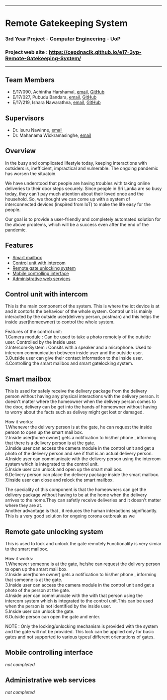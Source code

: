 ___
# Remote Gatekeeping System
### 3rd Year Project - Computer Engineering - UoP
### Project web site : https://cepdnaclk.github.io/e17-3yp-Remote-Gatekeeping-System/
___
## Team Members
- E/17/090, Achintha Harshamal, [email](mailto:achinthafharshamal@gmail.com), [GitHub](https://github.com/AchinthaHarshamal)
- E/17/027, Pubudu Bandara, [email](mailto:pubuducb@gmail.com), [GitHub](https://github.com/pubuducb)
- E/17/219, Ishara Nawarathna, [email](mailto:yc.ishara@gmail.com), [GitHub](https://github.com/IsharaNawarathna)
## Supervisors
- Dr. Isuru Nawinne, [email](mailto:isurunawinne@eng.pdn.ac.lk)
- Dr. Mahanama Wickramasinghe, [email](mailto:mahanamaw@eng.pdn.ac.lk)
## Overview
In the busy and complicated lifestyle today, keeping interactions with outsiders is, inefficient, impractical and vulnerable.
The ongoing pandemic has worsen the situatoin. 

We have understood that people are having troubles with taking online deliveries to their door steps securely.
Since people in Sri Lanka are so busy today, they can’t pay much attention about their loved once and the household.
So, we thought we can come up with a system of interconnected devices (inspired from IoT) to make the life easy for the people.

Our goal is to provide a user-friendly and completely automated solution for the above problems, which will be a success even after the end of the pandemic.
## Features
- [Smart mailbox](#smart-mailbox)
- [Control unit with intercom](#control-unit-with-intercom)
- [Remote gate unlocking system](#remote-gate-unlocking-system)
- [Mobile controlling interface](#mobile-controlling-interface)
- [Administrative web services](#administrative-web-services)


## Control unit with intercom
This is the main component of the system. This is where the iot device is at and it contorls the behaviour of the whole system. Control unit is mainly interacted by the outside user(delivery person, postman) and this helps the inside user(homeowner) to control the whole system.  
  
Features of the control unit:    
1.Camera module : Can be used to take a photo remotely of the outside user. Controlled by the inside user.  
2.Intercom-System : Consits with a speaker and a microphone. Used to intercom communication between inside user and the outside user.  
3.Outside user can give their contact information to the inside user.  
4.Controlling the smart mailbox and smart gatelocking system.  

## Smart mailbox
This is used for safely receive the delivery package from the delivery person without having any physical interactions with the delivery person. It doesn't matter where the homeowner when the delivery person comes to the door, delivery can be get into the hands of homeowner without having to worry about the facts such as delivey might get lost or damaged.  
  
  How it works:  
  1.Whenever the delivery person is at the gate, he can request the inside person to open up the smart mail box.    
  2.Inside user(home owner) gets a notification to his/her phone , informing that there is a delivery person is at the gate.  
  3.Inside user can access the camera module in the control unit and get a photo of the delivery person and see if that is an actual delivery person.  
  4.Inside user can commiunicate with the delivery person using the intercom system which is integrated to the control unit.  
  5.Inside user can unlock and open up the smart mail box.  
  6.Delivery person can place the delivery package inside the smart mailbox.  
  7.Inside user can close and relock the smart mailbox.    
  
The speciality of this component is that the homeowners can get the delivery package without having to be at the home when the delivery arrives to the home.They can safetly receive deliveries and it doesn't matter where they are at.   
Another advantage is that , it reduces the human interactions significantly. This is a very good solution for ongoing corona outbreak as we    

## Remote gate unlocking system
This is used to lock and unlock the gate remotely.Functionality is very simiar to the smart mailbox.   
  
 How it works:  
  1.Whenever someone is at the gate, he/she can request the delivery person to open up the smart mail box.    
  2.Inside user(home owner) gets a notification to his/her phone , informing that someone is at the gate.  
  3.Inside user can access the camera module in the control unit and get a photo of the person at the gate.  
  4.Inside user can commiunicate with the with that person using the intercom system which is integrated to the control unit.This can be used when the person is not identified by the inside user.  
  5.Inside user can unlock the gate.  
  6.Outside person can open the gate and enter.
  
NOTE : Only the locking/unlocking mechanism is provided with the system and the gate will not be provided. This lock can be applied only for basic gates and not supported to various types/ different orientations of gates.  
  
  
## Mobile controlling interface
_not completed_
## Administrative web services
_not completed_
